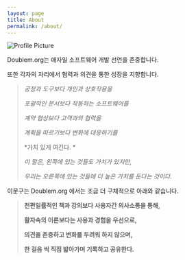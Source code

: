 ```yaml
---
layout: page
title: About
permalink: /about/
---
```


<img src="{{ site.baseurl }}/assets/profile-placeholder.gif" title="Profile Picture" class="profile">

Doublem.org는 애자일 소프트웨어 개발 선언을 존중합니다.

또한 각자의 자리에서 협력과 의견을 통한 성장을 지향합니다.



> *공정과 도구보다 개인과 상호작용을*
>
> *포괄적인 문서보다 작동하는 소프트웨어를*
>
> *계약 협상보다 고객과의 협력을*
>
> *계획을 따르기보다 변화에 대응하기를*
>
> *가치 있게 여긴다. *
>
> *이 말은, 왼쪽에 있는 것들도 가치가 있지만,*
>
> *우리는 오른쪽에 있는 것들에 더 높은 가치를 둔다는 것이다.*



이문구는 Doublem.org 에서는 조금 더 구체적으로 아래와 같습니다.

> **천편일률적인 책과 강의보다 사용자간 의사소통을 통해,**
>
> **활자속의 이론보다는 사용과 경험을 우선으로,**
>
> **의견을 존중하고 변화를 두려워 하지 않으며,**
>
> **한 걸음 씩 직접 밟아가며 기록하고 공유한다.**













